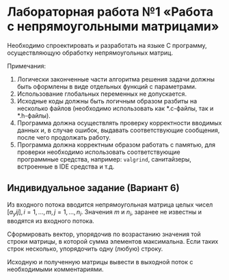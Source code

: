 # Лабораторная работа №1 «Работа с непрямоугольными матрицами»

Необходимо спроектировать и разработать на языке C программу, осуществляющую обработку непрямоугольных матриц.

Примечания:

1. Логически законченные части алгоритма решения задачи должны быть оформлены в виде отдельных функций с параметрами.
2. Использование глобальных переменных не допускается.
3. Исходные коды должны быть логичным образом разбиты на несколько файлов (необходимо использовать как *.c-файлы, так и *.h-файлы).
4. Программа должна осуществлять проверку корректности вводимых данных и, в случае ошибок, выдавать соответствующие сообщения, после чего продолжать работу.
5. Программа должна корректным образом работать с памятью, для проверки необходимо использовать соответствующие программные средства, например: `valgrind`, санитайзеры, встроенные в IDE средства и т.д.

## Индивидуальное задание (Вариант 6)

Из входного потока вводится непрямоугольная матрица целых чисел $[а_y{ij}], i = 1,\dots,m, j = 1,\dots, n_i$.
Значения $m$ и $n_i$, заранее не известны и вводятся из входного потока.

Сформировать вектор, упорядочив по возрастанию значения той строки матрицы, в которой сумма элементов максимальна.
Если таких строк несколько, упорядочить одну (любую) строку.

Исходную и полученную матрицы вывести в выходной поток с необходимыми комментариями.
